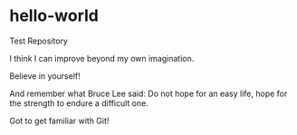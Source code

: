 # hello-world
Test Repository

I think I can improve beyond my own imagination.

Believe in yourself!

And remember what Bruce Lee said: Do not hope for an easy life, hope for the strength to endure a difficult one.

Got to get familiar with Git!
